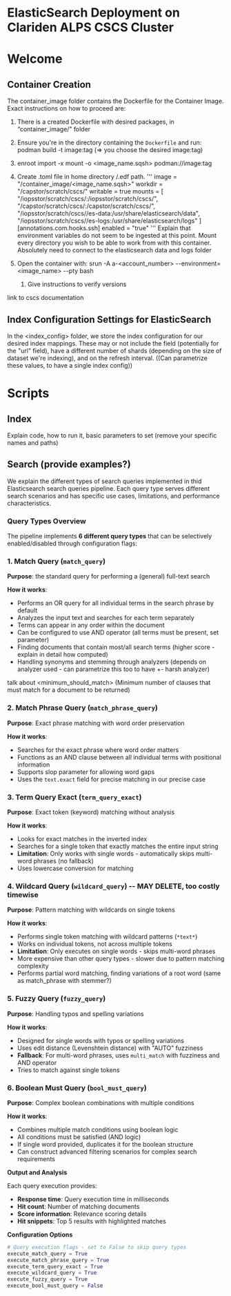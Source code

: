# ElasticSearch Deployment on Clariden ALPS CSCS Cluster

# Welcome

## Container Creation
The container_image folder contains the Dockerfile for the Container Image. Exact instructions on how to proceed are:
1. There is a created Dockerfile with desired packages, in “container_image/" folder 
2. Ensure you're in the directory containing the `Dockerfile` and run:
    podman build -t image:tag (⇒ you choose the desired image:tag)
3. enroot import -x mount -o <image_name.sqsh> podman://image:tag
4. Create .toml file in home directory /.edf path. 
    '''
    image = "/container_image/<image_name.sqsh>"
    workdir = "/capstor/scratch/cscs/<username>"
    writable = true
    mounts = [
        "/iopsstor/scratch/cscs/<username>:/iopsstor/scratch/cscs/<username>",
        "/capstor/scratch/cscs/<username>:/capstor/scratch/cscs/<username>",
        "/iopsstor/scratch/cscs/<username>/es-data:/usr/share/elasticsearch/data",
        "/iopsstor/scratch/cscs/<username>/es-logs:/usr/share/elasticsearch/logs"
    ]
    [annotations.com.hooks.ssh]
    enabled = "true"
    '''
    Explain that environment variables do not seem to be ingested at this point.
    Mount every directory you wish to be able to work from with this container.
    Absolutely need to connect to the elasticsearch data and logs folder
        
5. Open the container with: srun -A a-<account_number> --environment=<image_name> --pty bash
    1. Give instructions to verify versions

link to cscs documentation

## Index Configuration Settings for ElasticSearch

In the <index_config> folder, we store the index configuration for our desired index mappings. These may or not include the <keyword> field (potentially for the "url" field), have a different number of shards (depending on the size of dataset we're indexing), and on the refresh interval. ((Can parametrize these values, to have a single index config))

# Scripts

## Index

Explain code, how to run it, basic parameters to set (remove your specific names and paths)

## Search (provide examples?)

We explain the different types of search queries implemented in thid Elasticsearch search queries pipeline. Each query type serves different search scenarios and has specific use cases, limitations, and performance characteristics.

### Query Types Overview

The pipeline implements **6 different query types** that can be selectively enabled/disabled through configuration flags:

### 1. Match Query (`match_query`)
**Purpose**: the standard query for performing a (general) full-text search

**How it works**:
- Performs an OR query for all individual terms in the search phrase by default
- Analyzes the input text and searches for each term separately
- Terms can appear in any order within the document
- Can be configured to use AND operator (all terms must be present, set <operator> parameter)
- Finding documents that contain most/all search terms (higher score - explain in detail how computed)
- Handling synonyms and stemming through analyzers (depends on analyzer used - can parametrize this too to have +- harsh analyzer)

talk about <minimum_should_match> (Minimum number of clauses that must match for a document to be returned)

### 2. Match Phrase Query (`match_phrase_query`)
**Purpose**: Exact phrase matching with word order preservation

**How it works**:
- Searches for the exact phrase where word order matters
- Functions as an AND clause between all individual terms with positional information
- Supports slop parameter for allowing word gaps
- Uses the `text.exact` field for precise matching in our precise case


### 3. Term Query Exact (`term_query_exact`)
**Purpose**: Exact token (keyword) matching without analysis

**How it works**:
- Looks for exact matches in the inverted index
- Searches for a single token that exactly matches the entire input string
- **Limitation**: Only works with single words - automatically skips multi-word phrases (no fallback)
- Uses lowercase conversion for matching

### 4. Wildcard Query (`wildcard_query`) -- MAY DELETE, too costly timewise
**Purpose**: Pattern matching with wildcards on single tokens

**How it works**:
- Performs single token matching with wildcard patterns (`*text*`)
- Works on individual tokens, not across multiple tokens
- **Limitation**: Only executes on single words - skips multi-word phrases
- More expensive than other query types - slower due to pattern matching complexity
- Performs partial word matching, finding variations of a root word (same as match_phrase with stemmer?)

### 5. Fuzzy Query (`fuzzy_query`)
**Purpose**: Handling typos and spelling variations

**How it works**:
- Designed for single words with typos or spelling variations
- Uses edit distance (Levenshtein distance) with "AUTO" fuzziness
- **Fallback**: For multi-word phrases, uses `multi_match` with fuzziness and AND operator
- Tries to match against single tokens

### 6. Boolean Must Query (`bool_must_query`)
**Purpose**: Complex boolean combinations with multiple conditions

**How it works**:
- Combines multiple match conditions using boolean logic
- All conditions must be satisfied (AND logic)
- If single word provided, duplicates it for the boolean structure
- Can construct advanced filtering scenarios for complex search requirements


**Output and Analysis**

Each query execution provides:
- **Response time**: Query execution time in milliseconds
- **Hit count**: Number of matching documents
- **Score information**: Relevance scoring details
- **Hit snippets**: Top 5 results with highlighted matches

**Configuration Options**

```python
# Query execution flags - set to False to skip query types
execute_match_query = True
execute_match_phrase_query = True
execute_term_query_exact = True
execute_wildcard_query = True
execute_fuzzy_query = True
execute_bool_must_query = False  
```



